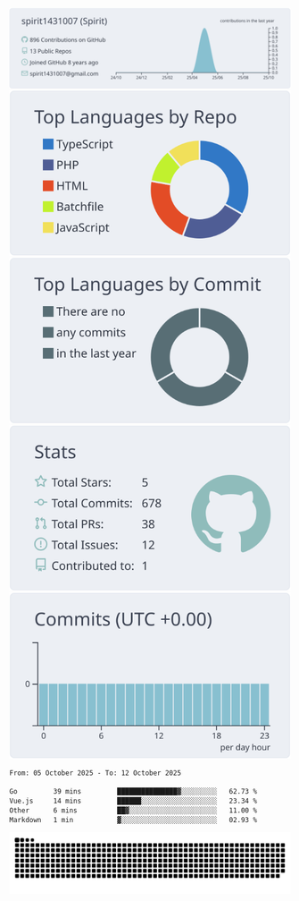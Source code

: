 [![](https://raw.githubusercontent.com/spirit1431007/spirit1431007/master/profile-summary-card-output/nord_bright/0-profile-details.svg)](https://git.io/spiritx)
[![](https://raw.githubusercontent.com/spirit1431007/spirit1431007/master/profile-summary-card-output/nord_bright/1-repos-per-language.svg)](https://git.io/spiritx) [![](https://raw.githubusercontent.com/spirit1431007/spirit1431007/master/profile-summary-card-output/nord_bright/2-most-commit-language.svg)](https://git.io/spiritx)
[![](https://raw.githubusercontent.com/spirit1431007/spirit1431007/master/profile-summary-card-output/nord_bright/3-stats.svg)](https://git.io/spiritx) [![](https://raw.githubusercontent.com/spirit1431007/spirit1431007/master/profile-summary-card-output/nord_bright/4-productive-time.svg)](https://git.io/spiritx)

<!--START_SECTION:waka-->

```txt
From: 05 October 2025 - To: 12 October 2025

Go         39 mins         ███████████████▓░░░░░░░░░   62.73 %
Vue.js     14 mins         ██████░░░░░░░░░░░░░░░░░░░   23.34 %
Other      6 mins          ██▓░░░░░░░░░░░░░░░░░░░░░░   11.00 %
Markdown   1 min           ▓░░░░░░░░░░░░░░░░░░░░░░░░   02.93 %
```

<!--END_SECTION:waka-->

![contribution](https://github.com/spirit1431007/spirit1431007/blob/output/github-contribution-grid-snake.svg)
